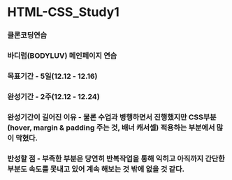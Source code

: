 # HTML-CSS_Study1

### 클론코딩연습
### 바디럽(BODYLUV) 메인페이지 연습
### 목표기간 - 5일(12.12 - 12.16)
### 완성기간 - 2주(12.12 - 12.24)
### 완성기간이 길어진 이유 - 물론 수업과 병행하면서 진행했지만 CSS부분(hover, margin & padding 주는 것, 배너 캐서셀) 적용하는 부분에서 많이 막혔다.
### 반성할 점 - 부족한 부분은 당연히 반복작업을 통해 익히고 아직까지 간단한 부분도 속도를 못내고 있어 계속 해보는 것 밖에 없을 것 같다.
